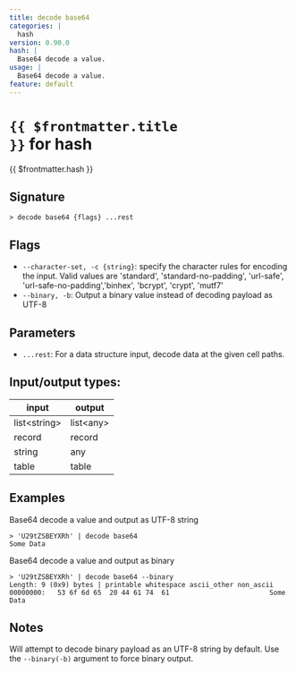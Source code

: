 ```yaml
---
title: decode base64
categories: |
  hash
version: 0.90.0
hash: |
  Base64 decode a value.
usage: |
  Base64 decode a value.
feature: default
---
```


<!-- This file is automatically generated. Please edit the command in https://github.com/nushell/nushell instead. -->

# <code>{{ $frontmatter.title }}</code> for hash

<div class='command-title'>{{ $frontmatter.hash }}</div>

## Signature

`> decode base64 {flags} ...rest`

## Flags

- `--character-set, -c {string}`: specify the character rules for encoding the input.
  Valid values are 'standard', 'standard-no-padding', 'url-safe', 'url-safe-no-padding','binhex', 'bcrypt', 'crypt', 'mutf7'
- `--binary, -b`: Output a binary value instead of decoding payload as UTF-8

## Parameters

- `...rest`: For a data structure input, decode data at the given cell paths.

## Input/output types:

| input          | output      |
| -------------- | ----------- |
| list\<string\> | list\<any\> |
| record         | record      |
| string         | any         |
| table          | table       |

## Examples

Base64 decode a value and output as UTF-8 string

```nushell
> 'U29tZSBEYXRh' | decode base64
Some Data
```

Base64 decode a value and output as binary

```nushell
> 'U29tZSBEYXRh' | decode base64 --binary
Length: 9 (0x9) bytes | printable whitespace ascii_other non_ascii
00000000:   53 6f 6d 65  20 44 61 74  61                         Some Data

```

## Notes

Will attempt to decode binary payload as an UTF-8 string by default. Use the `--binary(-b)` argument to force binary output.
